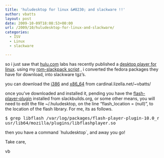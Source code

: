 ```yaml
---
title: 'huludesktop for linux &#8230; and slackware !!'
author: vbatts
layout: post
date: 2009-10-09T18:08:53+00:00
url: /2009/10/huludesktop-for-linux-and-slackware/
categories:
  - ISV
  - Linux
  - slackware

---
```

so i just saw that <a href="http://www.hulu.com/" target="_blank">hulu.com</a> labs has recently published a <a href="http://www.hulu.com/labs/hulu-desktop-linux" target="_blank">desktop player for linux</a>. using my <a href="http://github.com/vbatts/SlackBuilds/tree/master/projects/rpm-slackpack/" target="_blank">rpm-slackpack script</a> , i converted the fedora packages they have for download, into slackware tgz&#8217;s.

you can download the [i386][1] and [x86_64][2] from cardinal.lizella.net/~vbatts/

once you&#8217;ve downloaded and installed it, pending you have the <a href="http://slackbuilds.org/repository/13.0/multimedia/flash-player-plugin/" target="_blank">flash-player-plugin</a> installed from slackbuilds.org, or some other means, you will need to edit the file ~/.huludesktop, on the line &#8220;flash_location = (null)&#8221;, to the location of the flash library. For me, its as follows.

<pre>$ grep libflash /var/log/packages/flash-player-plugin-10.0_r32-x86_64-1_SBo
usr/lib64/mozilla/plugins/libflashplayer.so</pre>

then you have a command \`huludesktop\`, and away you go!

Take care,

vb

 [1]: http://cardinal.lizella.net/~vbatts/downloads/huludesktop-0.9.2-i386-1.tgz
 [2]: http://cardinal.lizella.net/~vbatts/downloads/huludesktop-0.9.2-x86_64-1.tgz